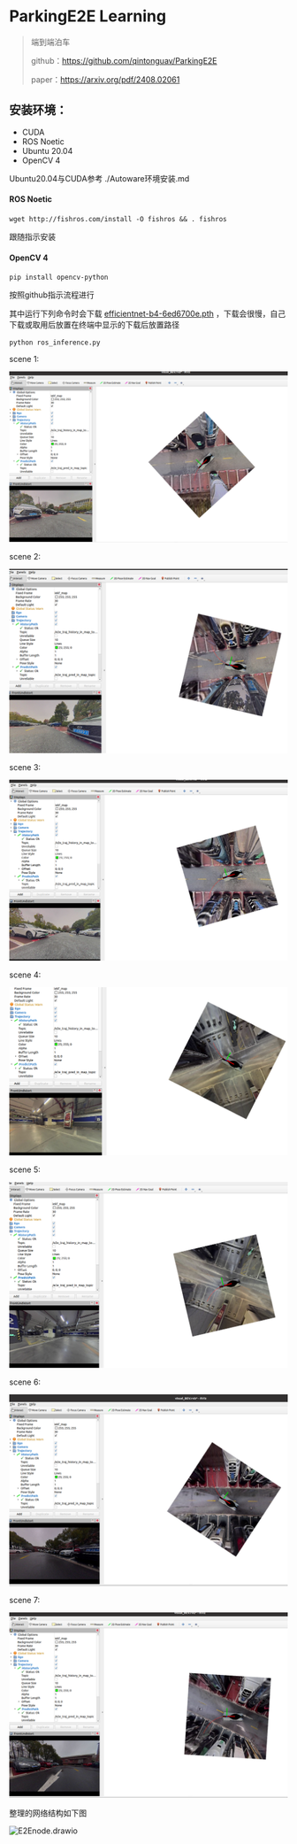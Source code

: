 # ParkingE2E Learning

> 端到端泊车
>
> github：https://github.com/qintonguav/ParkingE2E
>
> paper：https://arxiv.org/pdf/2408.02061



## 安装环境：

- CUDA
- ROS Noetic
- Ubuntu 20.04
- OpenCV 4

Ubuntu20.04与CUDA参考 ./Autoware环境安装.md

#### ROS Noetic

```shell
wget http://fishros.com/install -O fishros && . fishros
```

跟随指示安装

#### OpenCV 4

```shell
pip install opencv-python
```

按照github指示流程进行

其中运行下列命令时会下载 [efficientnet-b4-6ed6700e.pth](efficientnet-b4-6ed6700e.pth) ，下载会很慢，自己下载或取用后放置在终端中显示的下载后放置路径

```
python ros_inference.py
```



scene 1:

![image-20240815095109121](./ParkingE2E%20Learning_imgs/image-20240815095109121.png)

scene 2:

![image-20240815095322785](./ParkingE2E%20Learning_imgs/image-20240815095322785.png)

scene 3:

![image-20240815095448631](./ParkingE2E%20Learning_imgs/image-20240815095448631.png)

scene 4:

![image-20240815100104261](./ParkingE2E%20Learning_imgs/image-20240815100104261.png)

scene 5:

![image-20240815100412665](./ParkingE2E%20Learning_imgs/image-20240815100412665.png)

scene 6:

![image-20240815100437330](./ParkingE2E%20Learning_imgs/image-20240815100437330.png)

scene 7:

![image-20240815100523362](./ParkingE2E%20Learning_imgs/image-20240815100523362.png)



整理的网络结构如下图

![E2Enode.drawio](./ParkingE2E%20Learning_imgs/E2Enode.drawio.svg)
